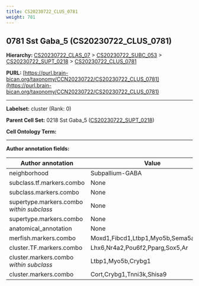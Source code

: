 ```yaml
---
title: CS20230722_CLUS_0781
weight: 781
---
```

## 0781 Sst Gaba_5 (CS20230722_CLUS_0781)
<b>Hierarchy: </b>
[CS20230722_CLAS_07](../CS20230722_CLAS_07) >
[CS20230722_SUBC_053](../CS20230722_SUBC_053) >
[CS20230722_SUPT_0218](../CS20230722_SUPT_0218) >
[CS20230722_CLUS_0781](../CS20230722_CLUS_0781)

**PURL:** [https://purl.brain-bican.org/taxonomy/CCN20230722/CS20230722_CLUS_0781](https://purl.brain-bican.org/taxonomy/CCN20230722/CS20230722_CLUS_0781)

---


**Labelset:** cluster (Rank: 0)

**Parent Cell Set:** 0218 Sst Gaba_5 ([CS20230722_SUPT_0218](../CS20230722_SUPT_0218))



**Cell Ontology Term:** 

[MARKER GENES.]: #


---

[TRANSFERRED ANNOTATIONS.]: #


[AUTHOR ANNOTATION FIELDS.]: #


**Author annotation fields:**

| Author annotation | Value |
|-------------------|-------|
|neighborhood|Subpallium-GABA|
|subclass.tf.markers.combo|None|
|subclass.markers.combo|None|
|supertype.markers.combo _within subclass_|None|
|supertype.markers.combo|None|
|anatomical_annotation|None|
|merfish.markers.combo|Moxd1,Fibcd1,Ltbp1,Myo5b,Sema5a,Adcy2|
|cluster.TF.markers.combo|Lhx6,Nr4a2,Pou6f2,Pparg,Sox5,Ar|
|cluster.markers.combo _within subclass_|Ltbp1,Myo5b,Crybg1|
|cluster.markers.combo|Cort,Crybg1,Tnni3k,Shisa9|
